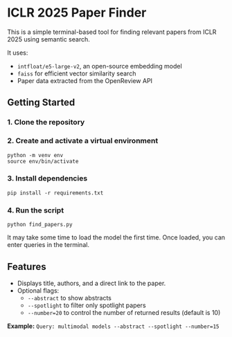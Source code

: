# ICLR 2025 Paper Finder

This is a simple terminal-based tool for finding relevant papers from ICLR 2025 using semantic search.

It uses:
- `intfloat/e5-large-v2`, an open-source embedding model
- `faiss` for efficient vector similarity search
- Paper data extracted from the OpenReview API

## Getting Started

### 1. Clone the repository
### 2. Create and activate a virtual environment

```console
python -m venv env
source env/bin/activate 
```
### 3. Install dependencies

```console
pip install -r requirements.txt
```

### 4. Run the script 
```console
python find_papers.py
```

It may take some time to load the model the first time. Once loaded, you can enter queries in the terminal.

## Features

- Displays title, authors, and a direct link to the paper.
- Optional flags:
  - `--abstract` to show abstracts
  - `--spotlight` to filter only spotlight papers
  - `--number=20` to control the number of returned results (default is 10)

**Example:**
`Query: multimodal models --abstract --spotlight --number=15`
